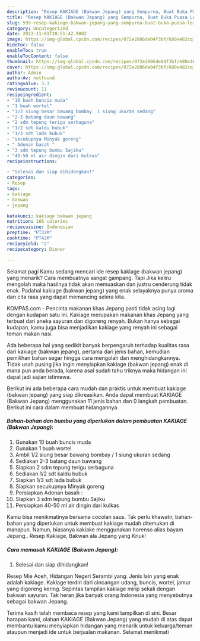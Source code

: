 ```yaml
---
description: "Resep KAKIAGE (Bakwan Jepang) yang Sempurna, Buat Buka Puasa Lezat"
title: "Resep KAKIAGE (Bakwan Jepang) yang Sempurna, Buat Buka Puasa Lezat"
slug: 599-resep-kakiage-bakwan-jepang-yang-sempurna-buat-buka-puasa-lezat
category: Uncategorized
date: 2022-11-01T20:51:42.900Z
image: https://img-global.cpcdn.com/recipes/072e2886de04f3bf/680x482cq70/kakiage-bakwan-jepang-foto-resep-utama.jpg
hideToc: false
enableToc: true
enableTocContent: false
thumbnail: https://img-global.cpcdn.com/recipes/072e2886de04f3bf/680x482cq70/kakiage-bakwan-jepang-foto-resep-utama.jpg
cover: https://img-global.cpcdn.com/recipes/072e2886de04f3bf/680x482cq70/kakiage-bakwan-jepang-foto-resep-utama.jpg
author: Admin
authorAv: notfound
ratingvalue: 3.3
reviewcount: 11
recipeingredient:
- "10 buah buncis muda"
- "1 buah wortel"
- "1/2 siung besar bawang bombay  1 siung ukuran sedang"
- "2-3 batang daun bawang"
- "2 sdm tepung terigu serbaguna"
- "1/2 sdt kaldu bubuk"
- "1/3 sdt lada bubuk"
- "secukupnya Minyak goreng"
- " Adonan basah "
- "3 sdm tepung bumbu Sajiku"
- "40-50 ml air dingin dari kulkas"
recipeinstructions:

- "Selesai dan siap dihidangkan!"
categories:
- Resep
tags:
- kakiage
- bakwan
- jepang

katakunci: kakiage bakwan jepang 
nutrition: 166 calories
recipecuisine: Indonesian
preptime: "PT32M"
cooktime: "PT42M"
recipeyield: "2"
recipecategory: Dinner

---
```



Selamat pagi Kamu sedang mencari ide resep kakiage (bakwan jepang) yang menarik? Cara membuatnya sangat gampang. Tapi Jika keliru mengolah maka hasilnya tidak akan memuaskan dan justru cenderung tidak enak. Padahal kakiage (bakwan jepang) yang enak selayaknya punya aroma dan cita rasa yang dapat memancing selera kita.


KOMPAS.com - Pencinta makanan khas Jepang pasti tidak asing lagi dengan kudapan satu ini. Kakiage merupakan makanan khas Jepang yang terbuat dari aneka sayuran dan digoreng renyah. Bukan hanya sebagai kudapan, kamu juga bisa menjadikan kakiage yang renyah ini sebagai teman makan nasi.

Ada beberapa hal yang sedikit banyak berpengaruh terhadap kualitas rasa dari kakiage (bakwan jepang), pertama dari jenis bahan, kemudian pemilihan bahan segar hingga cara mengolah dan menghidangkannya. Tidak usah pusing jika ingin menyiapkan kakiage (bakwan jepang) enak di mana pun anda berada, karena asal sudah tahu triknya maka hidangan ini dapat jadi sajian istimewa.


Berikut ini ada beberapa cara mudah dan praktis untuk membuat kakiage (bakwan jepang) yang siap dikreasikan. Anda dapat membuat KAKIAGE (Bakwan Jepang) menggunakan 11 jenis bahan dan 0 langkah pembuatan. Berikut ini cara dalam membuat hidangannya.

<!--inarticleads1-->

##### Bahan-bahan dan bumbu yang diperlukan dalam pembuatan KAKIAGE (Bakwan Jepang):

1. Gunakan 10 buah buncis muda
1. Gunakan 1 buah wortel
1. Ambil 1/2 siung besar bawang bombay / 1 siung ukuran sedang
1. Sediakan 2-3 batang daun bawang
1. Siapkan 2 sdm tepung terigu serbaguna
1. Sediakan 1/2 sdt kaldu bubuk
1. Siapkan 1/3 sdt lada bubuk
1. Siapkan secukupnya Minyak goreng
1. Persiapkan  Adonan basah :
1. Siapkan 3 sdm tepung bumbu Sajiku
1. Persiapkan 40-50 ml air dingin dari kulkas


Kamu bisa menikmatinya bersama cocolan saus. Tak perlu khawatir, bahan-bahan yang diperlukan untuk membuat kakiage mudah ditemukan di manapun. Namun, biasanya kakiake menggunakan horenso alias bayam Jepang.. Resep Kakiage, Bakwan ala Jepang yang Kriuk! 

<!--inarticleads2-->

##### Cara memasak KAKIAGE (Bakwan Jepang):


1. Selesai dan siap dihidangkan!

Resep Mie Aceh, Hidangan Negeri Serambi yang. Jenis lain yang enak adalah kakiage. Kakiage terdiri dari cincangan udang, buncis, wortel, jamur yang digoreng kering. Sepintas tampilan kakiage mirip sekali dengan bakwan sayuran. Tak heran jika banyak orang Indonesia yang menyebutnya sebagai bakwan Jepang. 

Terima kasih telah membaca resep yang kami tampilkan di sini. Besar harapan kami, olahan KAKIAGE (Bakwan Jepang) yang mudah di atas dapat membantu kamu menyiapkan hidangan yang menarik untuk keluarga/teman ataupun menjadi ide untuk berjualan makanan. Selamat menikmati
